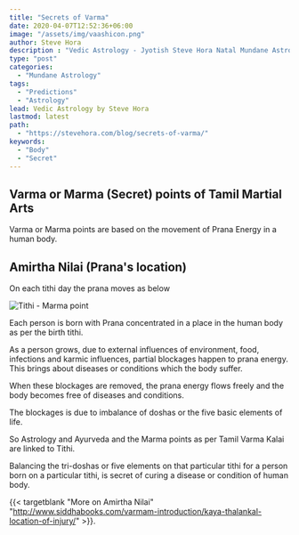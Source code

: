 ```yaml
---
title: "Secrets of Varma"
date: 2020-04-07T12:52:36+06:00
image: "/assets/img/vaashicon.png"
author: Steve Hora
description : "Vedic Astrology - Jyotish Steve Hora Natal Mundane Astrology Horoscope Reading Predictions Varma points"
type: "post"
categories: 
  - "Mundane Astrology"
tags:
  - "Predictions"
  - "Astrology"
lead: Vedic Astrology by Steve Hora
lastmod: latest 
path:
  - "https://stevehora.com/blog/secrets-of-varma/"
keywords:
  - "Body"
  - "Secret"
---
```


## Varma or Marma (Secret) points of Tamil Martial Arts

Varma or Marma points are based on the movement of Prana Energy in a human body.

## Amirtha Nilai (Prana's location)
On each tithi day the prana moves as below

![Tithi - Marma point](/assets/img/blog/tithi.png)

Each person is born with Prana concentrated in a place in the human body as per the
birth tithi.

As a person grows, due to external influences of environment, food, infections and karmic influences, partial blockages happen to prana energy.
This brings about diseases or conditions which the body suffer.

When these blockages are removed, the prana energy flows freely and the body becomes free of diseases
and conditions.

The blockages is due to imbalance of doshas or the five basic elements of life.

So Astrology and Ayurveda and the Marma points as per Tamil Varma Kalai are linked to Tithi.

Balancing the tri-doshas or five elements on that particular tithi for a person born on a
particular tithi, is secret of curing a disease or condition of human body.

{{< targetblank "More on Amirtha Nilai" "http://www.siddhabooks.com/varmam-introduction/kaya-thalankal-location-of-injury/" >}}.